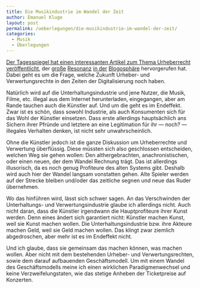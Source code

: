 ```yaml
---
title: Die Musikindustrie im Wandel der Zeit
author: Emanuel Kluge
layout: post
permalink: /ueberlegungen/die-musikindustrie-im-wandel-der-zeit/
categories:
  - Musik
  - Überlegungen
---
```


[Der Tagesspiegel hat einen interessanten Artikel zum Thema Urheberrecht veröffentlicht][tagesspiegel], der [große][nerdcore] [Resonanz][koepke] [in der][netzpolitik] [Blogosphäre][zdf] hervorgerufen hat. Dabei geht es um die Frage, welche Zukunft Urheber- und Verwertungsrechte in den Zeiten der Digitalisierung noch haben. 

Natürlich wird auf die Unterhaltungsindustrie und jene Nutzer, die Musik, Filme, etc. illegal aus dem Internet herunterladen, eingegangen, aber am Rande tauchen auch die Künstler auf. Und um die geht es im Endeffekt. Zwar ist es schön, dass sowohl Industrie, als auch Konsumenten sich für das Wohl der Künstler einsetzen. Dass erste allerdings hauptsächlich ans Sichern ihrer Pfründe und letztere an eine Legitimation für ihr &mdash; noch? &mdash; illegales Verhalten denken, ist nicht sehr unwahrscheinlich.

Ohne die Künstler jedoch ist die ganze Diskussion um Urheberrechte und Verwertung überflüssig. Diese müssten sich also geschlossen entscheiden, welchen Weg sie gehen wollen: Den althergebrachten, anachronistischen, oder einen neuen, der dem Wandel Rechnung trägt. Das ist allerdings illusorisch, da es noch genug Profiteure des alten Systems gibt. Deshalb wird auch hier der Wandel langsam vonstatten gehen. Alte Spieler werden auf der Strecke bleiben und/oder das zeitliche segnen und neue das Ruder übernehmen.

Wo das hinführen wird, lässt sich schwer sagen. An das Verschwinden der Unterhaltungs- und Verwertungsindustrie glaube ich allerdings nicht. Auch nicht daran, dass die Künstler irgendwann die Hauptprofiteure ihrer Kunst werden. Denn eines ändert sich garantiert nicht: Künstler machen Kunst, weil sie Kunst machen wollen. Die Unterhaltungsindustrie bzw. ihre Akteure machen Geld, weil sie Geld machen wollen. Das klingt zwar ziemlich abgedroschen, aber mehr ist es im Endeffekt nicht.

Und ich glaube, dass sie gemeinsam das machen können, was machen wollen. Aber nicht mit dem bestehenden Urheber- und Verwertungsrechten, sowie dem darauf aufbauenden Geschäftsmodell. Um mit einem Wandel des Geschäftsmodells meine ich einen wirklichen Paradigmenwechsel und keine Verzweifelungstaten, wie das stetige Anheben der Ticketpreise auf Konzerten.

[tagesspiegel]: http://www.tagesspiegel.de/kultur/Urheberrecht;art772,2835794
[nerdcore]: http://www.nerdcore.de/wp/2009/06/30/tagesspiegel-uber-copyright-wars/
[koepke]: http://rz.koepke.net/?p=3218
[netzpolitik]: http://netzpolitik.org/2009/urheberrecht-die-ideen-der-anderen/
[zdf]: http://blog.zdf.de/3sat.neues/2009/06/urheberrecht-wohin-geht-die-re.html

